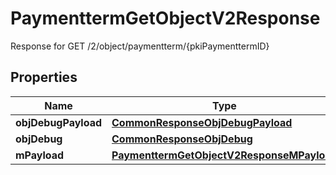 

# PaymenttermGetObjectV2Response

Response for GET /2/object/paymentterm/{pkiPaymenttermID}

## Properties

| Name | Type | Description | Notes |
|------------ | ------------- | ------------- | -------------|
|**objDebugPayload** | [**CommonResponseObjDebugPayload**](CommonResponseObjDebugPayload.md) |  |  |
|**objDebug** | [**CommonResponseObjDebug**](CommonResponseObjDebug.md) |  |  [optional] |
|**mPayload** | [**PaymenttermGetObjectV2ResponseMPayload**](PaymenttermGetObjectV2ResponseMPayload.md) |  |  |



